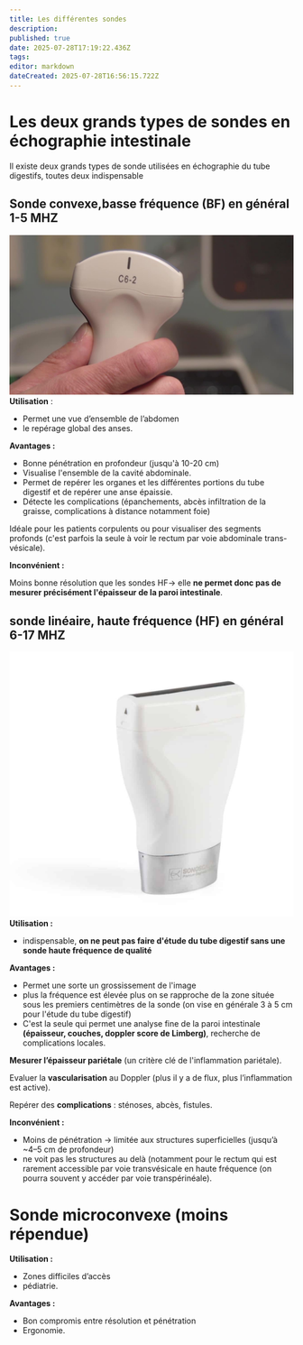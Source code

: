 ```yaml
---
title: Les différentes sondes
description: 
published: true
date: 2025-07-28T17:19:22.436Z
tags: 
editor: markdown
dateCreated: 2025-07-28T16:56:15.722Z
---
```


# Les deux grands types de sondes en échographie intestinale
Il existe deux grands types de sonde utilisées en échographie du tube digestifs, toutes deux indispensable
## Sonde convexe,basse fréquence (BF) en général 1-5 MHZ
![image.jpg](/image.jpg)
**Utilisation** : 
- Permet une vue d’ensemble de l’abdomen
- le repérage global des anses.

**Avantages :**

- Bonne pénétration en profondeur (jusqu'à 10-20 cm)
- Visualise l'ensemble de la cavité abdominale.
- Permet de repérer les organes et les différentes portions du tube digestif et de repérer une anse épaissie.
- Détecte les complications (épanchements, abcès infiltration de la graisse, complications à distance notamment foie)

Idéale pour les patients corpulents ou pour visualiser des segments profonds  (c'est parfois la seule à voir le rectum par voie abdominale trans-vésicale).

**Inconvénient :**

Moins bonne résolution que les sondes HF→  elle **ne permet donc pas de mesurer précisément l'épaisseur de la paroi intestinale**.
## sonde linéaire, haute fréquence (HF) en général 6-17 MHZ
![sondehf.jpg](/sondehf.jpg)
**Utilisation :** 
- indispensable, **on ne peut pas faire d'étude du tube digestif sans une sonde haute fréquence de qualité**

**Avantages :**

- Permet une sorte un grossissement de l'image
- plus la fréquence est élevée plus on se rapproche de la zone située sous les premiers centimètres de la sonde (on vise en générale 3 à 5 cm pour l'étude du tube digestif)
- C'est la seule qui permet une analyse fine de la paroi intestinale **(épaisseur, couches, doppler score de Limberg)**, recherche de complications locales.
 

**Mesurer l’épaisseur pariétale** (un critère clé de l'inflammation pariétale).

Evaluer la **vascularisation** au Doppler (plus il y a de flux, plus l’inflammation est active).

Repérer des **complications** : sténoses, abcès, fistules.

**Inconvénient :** 
- Moins de pénétration → limitée aux structures superficielles (jusqu’à ~4–5 cm de profondeur) 
- ne voit pas les structures au delà (notamment pour le rectum qui est rarement accessible par voie transvésicale en haute fréquence (on pourra souvent y accéder par voie transpérinéale).
# Sonde microconvexe (moins répendue)
**Utilisation :** 
- Zones difficiles d’accès
- pédiatrie.

**Avantages :** 
- Bon compromis entre résolution et pénétration
- Ergonomie.